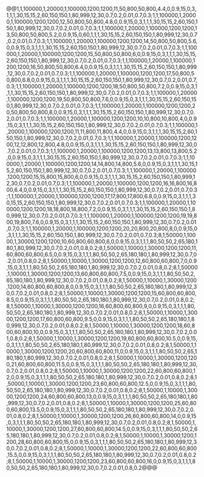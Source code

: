 @@1,1,100000,1,20000,1,100000,1200,1200,11,50,800,50,800,4.4,0,0.9,15,0,3,1,1,1,30,15,15,2,60,150,150,1,80,999,12,30,0.7,0.2,0.01,0.7,0.3;1,1,100000,1,20000,1,100000,1200,1200,12,50,800,50,800,4.8,0,0.9,15,0,3,1,1,1,30,15,15,2,60,150,150,1,80,999,12,30,0.7,0.2,0.01,0.7,0.3;1,1,100000,1,20000,1,100000,1200,1200,13,50,800,50,800,5.2,0,0.9,15,0,60,1,1,1,30,15,15,2,60,150,150,1,80,999,12,30,0.7,0.2,0.01,0.7,0.3;1,1,100000,1,20000,1,100000,1200,1200,14,50,800,50,800,5.6,0,0.9,15,0,3,1,1,1,30,15,15,2,60,150,150,1,80,999,12,30,0.7,0.2,0.01,0.7,0.3;1,1,100000,1,20000,1,100000,1200,1200,15,50,800,50,800,6,0,0.9,15,0,3,1,1,1,30,15,15,2,60,150,150,1,80,999,12,30,0.7,0.2,0.01,0.7,0.3;1,1,100000,1,20000,1,100000,1200,1200,16,50,800,50,800,6.4,0,0.9,15,0,3,1,1,1,30,15,15,2,60,150,150,1,80,999,12,30,0.7,0.2,0.01,0.7,0.3;1,1,100000,1,20000,1,100000,1200,1200,17,50,800,50,800,6.8,0,0.9,15,0,3,1,1,1,30,15,15,2,60,150,150,1,80,999,12,30,0.7,0.2,0.01,0.7,0.3;1,1,100000,1,20000,1,100000,1200,1200,18,50,800,50,800,7.2,0,0.9,15,0,3,1,1,1,30,15,15,2,60,150,150,1,80,999,12,30,0.7,0.2,0.01,0.7,0.3;1,1,100000,1,20000,1,100000,1200,1200,19,50,800,50,800,7.6,0,0.9,15,0,3,1,1,1,30,15,15,2,60,150,150,1,80,999,12,30,0.7,0.2,0.01,0.7,0.3;1,1,100000,1,20000,1,100000,1200,1200,20,50,800,50,800,8,0,0.9,15,0,3,1,1,1,30,15,15,2,60,150,150,1,80,999,12,30,0.7,0.2,0.01,0.7,0.3;1,1,100000,1,20000,1,100000,1200,1200,10,10,800,10,800,4,0,0.9,15,0,3,1,1,1,30,15,15,2,60,150,150,1,80,999,12,30,0.7,0.2,0.01,0.7,0.3;1,1,100000,1,20000,1,100000,1200,1200,11,11,800,11,800,4.4,0,0.9,15,0,3,1,1,1,30,15,15,2,60,150,150,1,80,999,12,30,0.7,0.2,0.01,0.7,0.3;1,1,100000,1,20000,1,100000,1200,1200,12,12,800,12,800,4.8,0,0.9,15,0,3,1,1,1,30,15,15,2,60,150,150,1,80,999,12,30,0.7,0.2,0.01,0.7,0.3;1,1,100000,1,20000,1,100000,1200,1200,13,13,800,13,800,5.2,0,0.9,15,0,3,1,1,1,30,15,15,2,60,150,150,1,80,999,12,30,0.7,0.2,0.01,0.7,0.3;1,1,100000,1,20000,1,100000,1200,1200,14,14,800,14,800,5.6,0,0.9,15,0,3,1,1,1,30,15,15,2,60,150,150,1,80,999,12,30,0.7,0.2,0.01,0.7,0.3;1,1,100000,1,20000,1,100000,1200,1200,15,15,800,15,800,6,0,0.9,15,0,3,1,1,1,30,15,15,2,60,150,150,1,80,999,12,30,0.7,0.2,0.01,0.7,0.3;1,1,100000,1,20000,1,100000,1200,1200,16,16,800,16,800,6.4,0,0.9,15,0,3,1,1,1,30,15,15,2,60,150,150,1,80,999,12,30,0.7,0.2,0.01,0.7,0.3;1,1,100000,1,20000,1,100000,1200,1200,17,17,800,17,800,6.8,0,0.9,15,0,3,1,1,1,30,15,15,2,60,150,150,1,80,999,12,30,0.7,0.2,0.01,0.7,0.3;1,1,100000,1,20000,1,100000,1200,1200,18,18,800,18,800,7.2,0,0.9,15,0,3,1,1,1,30,15,15,2,60,150,150,1,80,999,12,30,0.7,0.2,0.01,0.7,0.3;1,1,100000,1,20000,1,100000,1200,1200,19,19,800,19,800,7.6,0,0.9,15,0,3,1,1,1,30,15,15,2,60,150,150,1,80,999,12,30,0.7,0.2,0.01,0.7,0.3;1,1,100000,1,20000,1,100000,1200,1200,20,20,800,20,800,8,0,0.9,15,0,3,1,1,1,30,15,15,2,60,150,150,1,80,999,12,30,0.7,0.2,0.01,0.7,0.3;8,1,50000,1,10000,1,30000,1200,1200,10,60,800,60,800,6,0,0.9,15,0,3,1,1,1,80,50,50,2,65,180,180,1,80,999,12,30,0.7,0.2,0.01,0.8,0.2;8,1,50000,1,10000,1,30000,1200,1200,11,60,800,60,800,6.5,0,0.9,15,0,3,1,1,1,80,50,50,2,65,180,180,1,80,999,12,30,0.7,0.2,0.01,0.8,0.2;8,1,50000,1,10000,1,30000,1200,1200,12,60,800,60,800,7,0,0.9,15,0,3,1,1,1,80,50,50,2,65,180,180,1,80,999,12,30,0.7,0.2,0.01,0.8,0.2;8,1,50000,1,10000,1,30000,1200,1200,13,60,800,60,800,7.5,0,0.9,15,0,3,1,1,1,80,50,50,2,65,180,180,1,80,999,12,30,0.7,0.2,0.01,0.8,0.2;8,1,50000,1,10000,1,30000,1200,1200,14,60,800,60,800,8,0,0.9,15,0,3,1,1,1,80,50,50,2,65,180,180,1,80,999,12,30,0.7,0.2,0.01,0.8,0.2;8,1,50000,1,10000,1,30000,1200,1200,15,60,800,60,800,8.5,0,0.9,15,0,3,1,1,1,80,50,50,2,65,180,180,1,80,999,12,30,0.7,0.2,0.01,0.8,0.2;8,1,50000,1,10000,1,30000,1200,1200,16,60,800,60,800,9,0,0.9,15,0,3,1,1,1,80,50,50,2,65,180,180,1,80,999,12,30,0.7,0.2,0.01,0.8,0.2;8,1,50000,1,10000,1,30000,1200,1200,17,60,800,60,800,9.5,0,0.9,15,0,3,1,1,1,80,50,50,2,65,180,180,1,80,999,12,30,0.7,0.2,0.01,0.8,0.2;8,1,50000,1,10000,1,30000,1200,1200,18,60,800,60,800,10,0,0.9,15,0,3,1,1,1,80,50,50,2,65,180,180,1,80,999,12,30,0.7,0.2,0.01,0.8,0.2;8,1,50000,1,10000,1,30000,1200,1200,19,60,800,60,800,10.5,0,0.9,15,0,3,1,1,1,80,50,50,2,65,180,180,1,80,999,12,30,0.7,0.2,0.01,0.8,0.2;8,1,50000,1,10000,1,30000,1200,1200,20,60,800,60,800,11,0,0.9,15,0,3,1,1,1,80,50,50,2,65,180,180,1,80,999,12,30,0.7,0.2,0.01,0.8,0.2;8,1,50000,1,10000,1,30000,1200,1200,21,60,800,60,800,11.5,0,0.9,15,0,3,1,1,1,80,50,50,2,65,180,180,1,80,999,12,30,0.7,0.2,0.01,0.8,0.2;8,1,50000,1,10000,1,30000,1200,1200,22,60,800,60,800,12,0,0.9,15,0,3,1,1,1,80,50,50,2,65,180,180,1,80,999,12,30,0.7,0.2,0.01,0.8,0.2;8,1,50000,1,10000,1,30000,1200,1200,23,60,800,60,800,12.5,0,0.9,15,0,3,1,1,1,80,50,50,2,65,180,180,1,80,999,12,30,0.7,0.2,0.01,0.8,0.2;8,1,50000,1,10000,1,30000,1200,1200,24,60,800,60,800,13,0,0.9,15,0,3,1,1,1,80,50,50,2,65,180,180,1,80,999,12,30,0.7,0.2,0.01,0.8,0.2;8,1,50000,1,10000,1,30000,1200,1200,25,60,800,60,800,13.5,0,0.9,15,0,3,1,1,1,80,50,50,2,65,180,180,1,80,999,12,30,0.7,0.2,0.01,0.8,0.2;8,1,50000,1,10000,1,30000,1200,1200,26,60,800,60,800,14,0,0.9,15,0,3,1,1,1,80,50,50,2,65,180,180,1,80,999,12,30,0.7,0.2,0.01,0.8,0.2;8,1,50000,1,10000,1,30000,1200,1200,27,60,800,60,800,14.5,0,0.9,15,0,3,1,1,1,80,50,50,2,65,180,180,1,80,999,12,30,0.7,0.2,0.01,0.8,0.2;8,1,50000,1,10000,1,30000,1200,1200,28,60,800,60,800,15,0,0.9,15,0,3,1,1,1,80,50,50,2,65,180,180,1,80,999,12,30,0.7,0.2,0.01,0.8,0.2;8,1,50000,1,10000,1,30000,1200,1200,22,60,800,60,800,15.5,0,0.9,15,0,3,1,1,1,80,50,50,2,65,180,180,1,80,999,12,30,0.7,0.2,0.01,0.8,0.2;8,1,50000,1,10000,1,30000,1200,1200,23,60,800,60,800,16,0,0.9,15,0,3,1,1,1,80,50,50,2,65,180,180,1,80,999,12,30,0.7,0.2,0.01,0.8,0.2@@@
